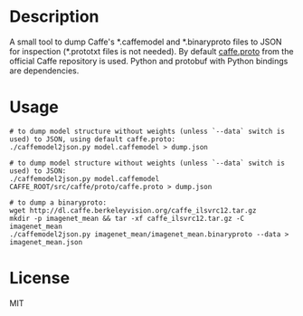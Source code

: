# Description
A small tool to dump Caffe's \*.caffemodel and \*.binaryproto files to JSON for inspection (\*.prototxt files is not needed). By default [caffe.proto](https://raw.githubusercontent.com/BVLC/caffe/master/src/caffe/proto/caffe.proto) from the official Caffe repository is used. Python and protobuf with Python bindings are dependencies.

# Usage
```shell
# to dump model structure without weights (unless `--data` switch is used) to JSON, using default caffe.proto:
./caffemodel2json.py model.caffemodel > dump.json

# to dump model structure without weights (unless `--data` switch is used) to JSON:
./caffemodel2json.py model.caffemodel CAFFE_ROOT/src/caffe/proto/caffe.proto > dump.json

# to dump a binaryproto:
wget http://dl.caffe.berkeleyvision.org/caffe_ilsvrc12.tar.gz
mkdir -p imagenet_mean && tar -xf caffe_ilsvrc12.tar.gz -C imagenet_mean
./caffemodel2json.py imagenet_mean/imagenet_mean.binaryproto --data > imagenet_mean.json
```

# License
MIT
